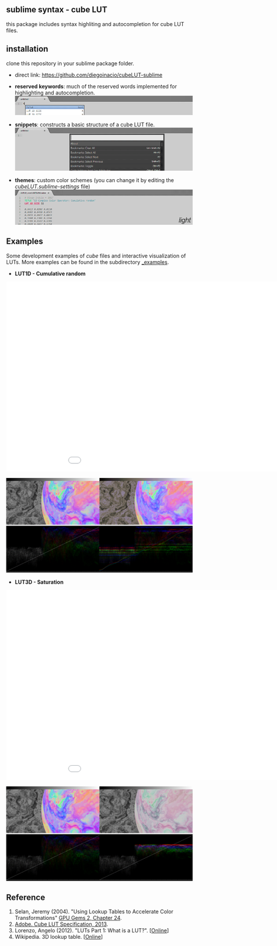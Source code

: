 ## sublime syntax - cube LUT
this package includes syntax highliting and autocompletion for cube LUT files.

## installation
clone this repository in your sublime package folder.
- direct link: https://github.com/diegoinacio/cubeLUT-sublime

- **reserved keywords**: much of the reserved words implemented for highlighting and autocompletion.
![cubeLUT syntax](/_sourceimages/gif01.gif "reserved words")

- **snippets**: constructs a basic structure of a cube LUT file.
![cubeLUT syntax](/_sourceimages/gif02.gif "snippets")

- **themes**: custom color schemes (you can change it by editing the *cubeLUT.sublime-settings* file)
![cubeLUT syntax](/_sourceimages/gif03.gif "themes")

## Examples
Some development examples of *cube* files and interactive visualization of LUTs. More examples can be found in the subdirectory [_examples](/_examples).

- **LUT1D - Cumulative random**

<iframe width="1024" height="512" frameborder="0" scrolling="no" src="//plot.ly/~diegodci/45.embed"></iframe>

![cubeLUT examples](/_sourceimages/LUT1D_ccoCUMSUM.png "LUT1D result")
![cubeLUT examples](/_sourceimages/LUT1D_ccoCUMSUM_wave.png "LUT1D waves")

- **LUT3D - Saturation**

<iframe width="1024" height="512" frameborder="0" scrolling="no" src="//plot.ly/~diegodci/47.embed"></iframe>

![cubeLUT examples](/_sourceimages/LUT3D_scoSAT.png "LUT3D result")
![cubeLUT examples](/_sourceimages/LUT3D_scoSAT_wave.png "LUT3D waves")

## Reference
1. Selan, Jeremy (2004). "Using Lookup Tables to Accelerate Color Transformations" [GPU Gems 2, Chapter 24](https://developer.nvidia.com/gpugems/GPUGems2/gpugems2_chapter24.html).
2. [Adobe. Cube LUT Specification, 2013](http://wwwimages.adobe.com/content/dam/Adobe/en/products/speedgrade/cc/pdfs/cube-lut-specification-1.0.pdf).
3. Lorenzo, Angelo (2012). "LUTs Part 1: What is a LUT?". [[Online](http://www.fallenempiredigital.com/blog/2012/12/04/luts-part-1-what-is-a-lut/)]
4. Wikipedia. 3D lookup table. [[Online](https://en.wikipedia.org/wiki/3D_lookup_table)]